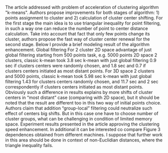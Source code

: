 The article addressed with problem of acceleration of clustering algorithm "k-means". Authors propose improvements for both stages of algorithm: 1) points assignment to cluster and 2) calculation of cluster center shifting. For the first stage the main idea is to use triangular inequality for point filtering, in such a way one can reduce the number of point to center distance calculation. Take into account that fact that only few points change its cluster, authors propose the fast way of cluster center renewal for the second stage. Below I provide a brief modeling result of the algorithm enhancement. Global filtering For 2 cluster 2D space advantage of just global filtering starting from 500 points task, e.g. 5000 points 2D space 2 clusters, classic k-mean took 3.8 sec k-mean with just global filtering 0.9 sec if clusters centers were randomly chosen, and 1.8 sec and 0.7 if clusters centers initiated as most distant points. For 3D space 2 clusters and 5000 points, classic k-mean took 5.98 sec k-mean with just global filtering 1.43 for clusters centers randomly chosen, and 11.7 sec and 2 sec correspondently if clusters centers initiated as most distant points. Obviously such a difference in results explains by more shifts of cluster centers in “most distant” case (comparing with 2D space), but it should be noted that the result are different too in this two way of initial points choice. Authors claim that addition “group-local” filtering could neutralize such effect of centers big shifts. But in this case one have to choose number of cluster groups, what can be challenging in condition of limited memory space.
Experiment results presented in the article approving the clustering speed enhancement.
In additional it can be interested co compare Figure 3 dependences obtained from different machines. 
I suppose that further work in this area should be done in context of non-Euclidian distances, where the triangle inequality fails.
